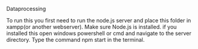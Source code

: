 Dataprocessing


To run this you first need to run the node.js server and place this folder in xampp(or another webserver). Make sure Node.js is installed.
if you installed this open windows powershell or cmd and navigate to the server directory.
Type the command npm start in the terminal.
